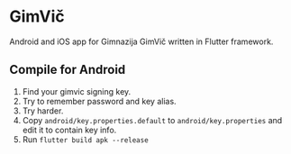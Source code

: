 # GimVič

Android and iOS app for Gimnazija GimVič written in Flutter framework.

## Compile for Android
1. Find your gimvic signing key.
2. Try to remember password and key alias.
3. Try harder.
4. Copy `android/key.properties.default` to `android/key.properties` and edit it to contain key info.
5. Run `flutter build apk --release`